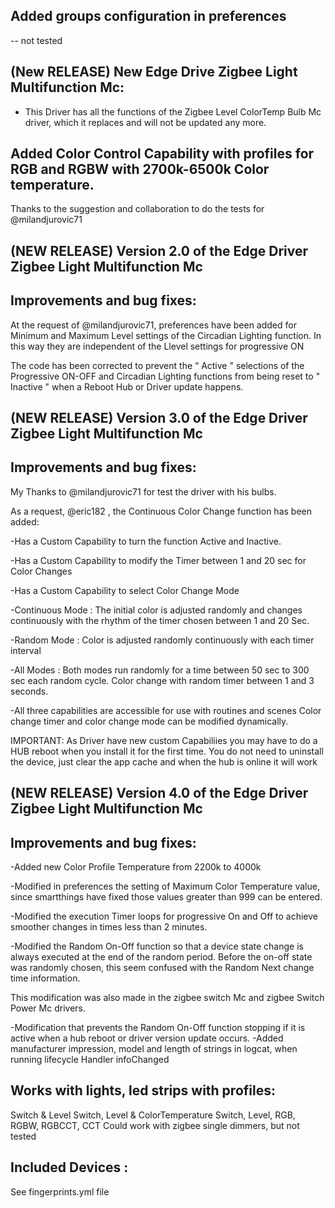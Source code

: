 ## Added groups configuration in preferences
-- not tested

## (New RELEASE) New Edge Drive Zigbee Light Multifunction Mc:

- This Driver has all the functions of the Zigbee Level ColorTemp Bulb Mc driver, which it replaces and will not be updated any more.

## Added Color Control Capability with profiles for RGB and RGBW with 2700k-6500k Color temperature.

Thanks to the suggestion and collaboration to do the tests for @milandjurovic71

## (NEW RELEASE) Version 2.0 of the Edge Driver Zigbee Light Multifunction Mc

## Improvements and bug fixes:

At the request of @milandjurovic71, preferences have been added for Minimum and Maximum Level settings of the Circadian Lighting function. In this way they are independent of the Llevel settings for progressive ON

The code has been corrected to prevent the “ Active " selections of the Progressive ON-OFF and Circadian Lighting functions from being reset to " Inactive " when a Reboot Hub or Driver update happens.

## (NEW RELEASE) Version 3.0 of the Edge Driver Zigbee Light Multifunction Mc

## Improvements and bug fixes:

My Thanks to @milandjurovic71 for test the driver with his bulbs.

As a request, @eric182 , the Continuous Color Change function has been added:

-Has a Custom Capability to turn the function Active and Inactive.

-Has a Custom Capability to modify the Timer between 1 and 20 sec for Color Changes

-Has a Custom Capability to select Color Change Mode

-Continuous Mode : The initial color is adjusted randomly and changes continuously with the rhythm of the timer chosen between 1 and 20 Sec.

-Random Mode : Color is adjusted randomly continuously with each timer interval

-All Modes : Both modes run randomly for a time between 50 sec to 300 sec each random cycle. Color change with random timer between 1 and 3 seconds.

-All three capabilities are accessible for use with routines and scenes
Color change timer and color change mode can be modified dynamically.

IMPORTANT: As Driver have new custom Capabiliies you may have to do a HUB reboot when you install it for the first time.
You do not need to uninstall the device, just clear the app cache and when the hub is online it will work

## (NEW RELEASE) Version 4.0 of the Edge Driver Zigbee Light Multifunction Mc

## Improvements and bug fixes:

-Added new Color Profile Temperature from 2200k to 4000k

-Modified in preferences the setting of Maximum Color Temperature value, since smartthings have fixed those values greater than 999 can be entered.

-Modified the execution Timer loops for progressive On and Off to achieve smoother changes in times less than 2 minutes.

-Modified the Random On-Off function so that a device state change is always executed at the end of the random period. Before the on-off state was randomly chosen, this seem confused with the Random Next change time information.

This modification was also made in the zigbee switch Mc and zigbee Switch Power Mc drivers.

-Modification that prevents the Random On-Off function stopping if it is active when a hub reboot or driver version update occurs.
-Added manufacturer impression, model and length of strings in logcat, when running lifecycle Handler infoChanged

## Works with lights, led strips with profiles:

Switch & Level
Switch, Level & ColorTemperature
Switch, Level, RGB, RGBW, RGBCCT, CCT
Could work with zigbee single dimmers, but not tested

## Included Devices :

See fingerprints.yml file
